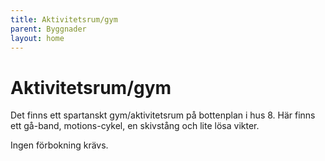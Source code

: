```yaml
---
title: Aktivitetsrum/gym
parent: Byggnader
layout: home
---
```


# Aktivitetsrum/gym

Det finns ett spartanskt gym/aktivitetsrum på bottenplan i hus 8. Här finns ett gå-band, motions-cykel, en skivstång och lite lösa vikter.

Ingen förbokning krävs.
